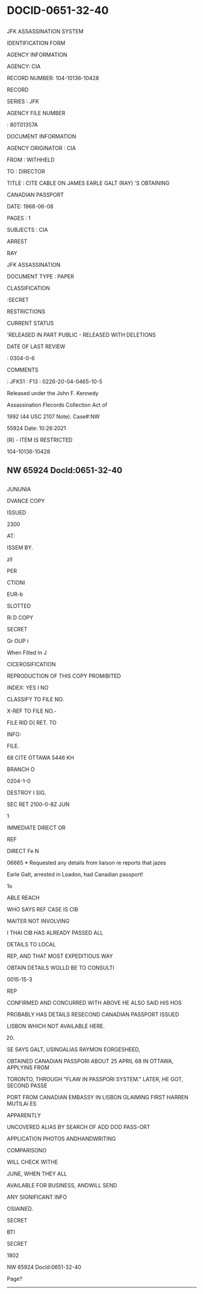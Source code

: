 # DOCID-0651-32-40

##
JFK ASSASSINATION SYSTEM

IDENTIFICATION FORM

AGENCY INFORMATION

AGENCY: CIA

RECORD NUMBER: 104-10136-10428

RECORD

SERIES : JFK

AGENCY FILE NUMBER

: 80T01357A

DOCUMENT INFORMATION

AGENCY ORIGINATOR : CIA

FROM : WITHHELD

TO : DIRECTOR

TITLE : CITE CABLE ON JAMES EARLE GALT (RAY) 'S OBTAINING

CANADIAN PASSPORT

DATE: 1968-06-08

PAGES : 1

SUBJECTS : CIA

ARREST

RAY

JFK ASSASSINATION

DOCUMENT TYPE : PAPER

CLASSIFICATION

:SECRET

RESTRICTIONS

CURRENT STATUS

'RELEASED IN PART PUBLIC - RELEASED WITH DELETIONS

DATE OF LAST REVIEW

: 0304-0-6

COMMENTS

: JFK51 : F13 : 0226-20-04-0465-10-5

Released under the John F. Kennedy

Assassination Flecords Collection Act of

1992 (44 USC 2107 Note). Case#:NW

55924 Date: 10:26:2021

[R] - ITEM IS RESTRICTED

104-10136-10428

NW 65924 Docld:0651-32-40
---

##
JUNUNIA

DVANCE COPY

ISSUED

2300

AT:

ISSEM BY.

zil

PER

CTIONI

EUR-b

SLOTTED

Ri D COPY

SECRET

Gr OUP i

When Filled In J

CICEROSIFICATION

REPRODUCTION OF THIS COPY PROMIBITED

INDEX: YES I NO

CLASSIFY TO FILE NO.

X-REF TO FILE NO.-

FILE RID D] RET. TO

INFO:

FILE.

68 CITE OTTAWA 5446 KH

BRANCH O

0204-1-0

DESTROY I SIG.

SEC RET 2100-0-8Z JUN

1

IMMEDIATE DIRECT OR

REF

DIRECT Fe N

06665 * Requested any details from liaison re reports that jazes

Earle Galt, arrested in Loadon, had Canadian passport!

1o

ABLE REACH

WHO SAYS REF CASE IS CIB

MAITER NOT INVOLVING

I THAI CIB HAS ALREADY PASSED ALL

DETAILS TO LOCAL

REP, AND THAT MOST EXPEDITIOUS WAY

OBTAIN DETAILS WOLLD BE TO CONSULTI

0015-15-3

REP

CONFIRMED AND CONCURRED WITH ABOVE HE ALSO SAID HIS HOS

PROBABLY HAS DETAILS RESECOND CANADIAN PASSPORT ISSUED

LISBON WHICH NOT AVAILABLE HERE.

20.

SE SAYS GALT, USINGALIAS RAYMON EORGESHEED,

OBTAINED CANADIAN PASSPORI ABOUT 25 APRIL 68 IN OTTAWA, APPLYINS FROM

TORONTO, THROUGH "FLAW IN PASSPORI SYSTEM." LATER, HE GOT, SECOND PASSE

PORT FROM CANADIAN EMBASSY IN LISBON GLAIMING FIRST HARREN MUTILAi ES

APPARENTLY

UNCOVERED ALIAS BY SEARCH OF ADD DOD PASS-ORT

APPLICATION PHOTOS ANDHANDWRITING

COMPARISONO

WILL CHECK WITHE

JUNE, WHEN THEY ALL

AVAILABLE FOR BUSINESS, ANDWILL SEND

ANY SIGNIFICANT INFO

OSIAINED.

SECRET

BTI

SECRET

1802

NW 65924 Docld:0651-32-40

Page?

---

